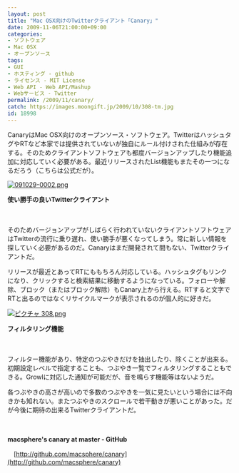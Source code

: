 ```yaml
---
layout: post
title: "Mac OSX向けのTwitterクライアント「Canary」"
date: 2009-11-06T21:00:00+09:00
categories:
- ソフトウェア
- Mac OSX
- オープンソース
tags: 
- GUI
- ホスティング - github
- ライセンス - MIT License
- Web API - Web API/Mashup
- Webサービス - Twitter
permalink: /2009/11/canary/
catch: https://images.moongift.jp/2009/10/308-tm.jpg
id: 18998
---
```

CanaryはMac OSX向けのオープンソース・ソフトウェア。TwitterはハッシュタグやRTなど本家では提供されていないが独自にルール付けされた仕組みが存在する。そのためクライアントソフトウェアも都度バージョンアップしたり機能追加に対応していく必要がある。最近リリースされたList機能もまたその一つになるだろう（こちらは公式だが）。

  

[![091029-0002.png](https://images.moongift.jp/2009/10/091029-0002-tm.jpg)](https://images.moongift.jp/2009/10/091029-0002.png)  
  
**使い勝手の良いTwitterクライアント**

  

　

  

そのためバージョンアップがしばらく行われていないクライアントソフトウェアはTwitterの流行に乗り遅れ、使い勝手が悪くなってしまう。常に新しい情報を探していく必要があるのだ。Canaryはまだ開発されて間もない、Twitterクライアントだ。

  
  
<!--more-->

リリースが最近とあってRTにももちろん対応している。ハッシュタグもリンクになり、クリックすると検索結果に移動するようになっている。フォローや解除、ブロック（またはブロック解除）もCanary上から行える。RTすると文字でRTと出るのではなくリサイクルマークが表示されるのが個人的に好きだ。

  

[![ピクチャ 308.png](https://images.moongift.jp/2009/10/308-tm.jpg)](https://images.moongift.jp/2009/10/308.png)  
  
**フィルタリング機能**

  

　

  

フィルター機能があり、特定のつぶやきだけを抽出したり、除くことが出来る。初期設定レベルで指定することも、つぶやき一覧でフィルタリングすることもできる。Growlに対応した通知が可能だが、音を鳴らす機能等はないようだ。

  

各つぶやきの高さが高いので多数のつぶやきを一気に見たいという場合には不向きかも知れない。またつぶやきのスクロールで若干動きが悪いことがあった。だが今後に期待の出来るTwitterクライアントだ。

  

　

  

**macsphere's canary at master - GitHub**  
  
　[http://github.com/macsphere/canary](http://github.com/macsphere/canary)

  
